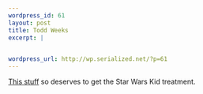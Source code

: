 ```yaml
--- 
wordpress_id: 61
layout: post
title: Todd Weeks
excerpt: |
  

wordpress_url: http://wp.serialized.net/?p=61
---
```

<p><a href="http://www.toddweeksmovies.com/Video%20Samples.htm">This stuff</a> so deserves to get the Star Wars Kid treatment.</p>

